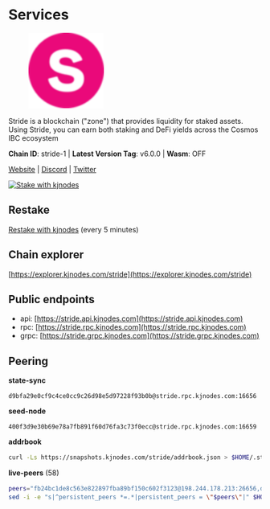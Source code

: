 # Services

<figure><img src="https://raw.githubusercontent.com/kj89/cosmos-images/main/logos/stride.png" width="150" alt=""><figcaption></figcaption></figure>

Stride is a blockchain ("zone") that provides liquidity for staked assets.  Using Stride, you can earn both staking and DeFi yields across the Cosmos IBC ecosystem

**Chain ID**: stride-1 | **Latest Version Tag**: v6.0.0 | **Wasm**: OFF

[Website](https://stride.zone) | [Discord](https://discord.gg/mzQZ8dAE7u) | [Twitter](https://twitter.com/stride_zone)

[![Stake with kjnodes](https://i.ibb.co/cr44Q8j/button-stake-with-kjnodes.png)](https://restake.app/stride/stridevaloper1j8gkhtllnp252l6g6zwzea30e7pvzqttr9768n)

## Restake

[Restake with kjnodes](https://restake.app/stride/stridevaloper1j8gkhtllnp252l6g6zwzea30e7pvzqttr9768n) (every 5 minutes)
## Chain explorer
[https://explorer.kjnodes.com/stride](https://explorer.kjnodes.com/stride)

## Public endpoints

* api: [https://stride.api.kjnodes.com](https://stride.api.kjnodes.com)
* rpc: [https://stride.rpc.kjnodes.com](https://stride.rpc.kjnodes.com)
* grpc: [https://stride.grpc.kjnodes.com](https://stride.grpc.kjnodes.com)

## Peering

**state-sync**

```text
d9bfa29e0cf9c4ce0cc9c26d98e5d97228f93b0b@stride.rpc.kjnodes.com:16656
```

**seed-node**

```text
400f3d9e30b69e78a7fb891f60d76fa3c73f0ecc@stride.rpc.kjnodes.com:16659
```

**addrbook**
```bash
curl -Ls https://snapshots.kjnodes.com/stride/addrbook.json > $HOME/.stride/config/addrbook.json
```

**live-peers** (58)
```bash
peers="fb24bc1de8c563e822897fba89bf150c602f3123@198.244.178.213:26656,d77e7918b9f9e21ee60a8e03075ca3e5f7353912@162.55.4.253:26656,3fe0b7f23e7646c732db55e7267e65a568b2b295@159.203.174.0:26656,fc305427390397f8c4eebe5bc22919c1cc5d4532@65.109.43.75:27007,5383a21cf2d5e513aea2c3e430133f31aa2e5d00@138.201.32.103:26656,7ec6917a0519decec00a9a29f599c4d90ebf3b86@65.21.136.170:51656,5093547fdf0430143ac66b4ee55d80e6542a6c10@217.174.247.163:26656,2254e6968e5c7ebc98ef5b79b388502fa44e10e1@5.161.134.44:26656,4e1c2471efb89239fb04a4b75f9f87177fd91d00@95.217.151.243:26656,d9bfa29e0cf9c4ce0cc9c26d98e5d97228f93b0b@65.109.88.38:16656,c124ce0b508e8b9ed1c5b6957f362225659b5343@144.76.177.187:26656,463b1dc6903455575079572fb23407be586f2a4b@185.16.39.37:26656,bf9168fbcc7250c7c5b9d8080cd4eeee6e399913@95.214.53.214:26886,f5e00226bf8a3854ba06e9b2f2e9b9ac0ecc8414@146.59.52.39:24095,8d7d0f32d53467c4d5e8871faf4ec58ea970fed2@157.90.179.182:26456,f8e2f80a8c58e6f53cc4940f5f1eac55c9067480@35.213.184.121:26656,3505b1ece40f94cab8f80cfe31f5106c028ccd05@185.193.17.40:12256,018d66466cfd907d5cc166ba3d5df8958c96e80a@149.56.36.205:26656,748d1362c37b6267393b9fbf5fbe1191e75e2539@65.109.52.178:26656,a69704ad35dea3df36a169a823203bb1fec26f83@65.109.82.106:16656,04b797b5a56fb939a97a3c7d9c3230d09b85e8d7@93.189.30.118:26656,05eec003db41d7ff47a317ef59f83e31bdca23c3@78.107.234.44:26656,a757fc9ea95a7f643d392ec9fdaa31cbf06e76d9@195.3.221.21:12256,9ee75491e354965d8bfd8434aa093f8613bc1dce@65.108.238.103:12256,87a7a8cc67967d0ede5d68a1477c44a40a8705f7@108.165.178.242:26653,44e797771bff124693e63a8ec331d42873cf2ae2@95.217.202.49:35656,97e4468ac589eac505a800411c635b14511a61bb@144.76.239.27:26656,a3f95b0b15c31a68a7535f6068c4e14b95e90dcf@65.109.92.240:21016,72bce5a8ec13c9762589428e8d8b8d25b3961bba@35.193.84.64:26656,18704d8ffb35d412adb3fb8eea62c894cf175e75@86.48.26.130:26656,e726816f42831689eab9378d5d577f1d06d25716@176.9.188.21:26656,7677a0ba7d46f80937df5149fbaef3749dba362e@159.89.7.173:26656,79604a4290d58530e85a15ce9d1f2e4b6e445172@167.235.108.189:27007,615ebc348998f7f050763dd0a9201e8f61e8fc07@35.210.78.199:26656,dfc62810eeaab86587b2975c79f3c12d4830652d@15.235.114.54:26656,cd680cc992983e5c8244b5529034a2e362e7a6d3@93.159.134.157:26656,1483ddbd1ba369c01d5496877314ed1b09bd9cc3@65.21.189.221:12256,1ec2a654e00e22279ee50f13f074f2bce7218681@15.235.114.194:10156,6831d67983cf5ebcb44da01737ccd6ccbd15c08e@193.70.47.90:12256,e1b058e5cfa2b836ddaa496b10911da62dcf182e@138.201.8.248:26656,8a210f1bcfc9015a7bc18dcc5add29c0dce3f2dc@135.181.173.67:26656,8ade90b45b991088c92e8583e8bc93589d6cd81e@84.244.95.247:26656,d95477fd745d8a5e4b3d9052149d28a5dc447a88@35.206.158.54:26656,ebc272824924ea1a27ea3183dd0b9ba713494f83@185.16.39.158:26886,c9027c0429bca7dc7a441d7764d404d50694c225@66.206.17.178:26665,d5035bd01baef508402b8649a33afc7b0fd190f1@141.95.72.74:24095,0d8efc8205826a74867dd063c30aa24342dd652b@83.136.251.210:26656,20f56a68a04eedc764b7e1b87b7032a50b9d4fe9@51.81.155.97:10456,8e4e1f1e087c76c71c64e477e95495833da82aa2@135.181.173.139:26656,ea6a7b2f366bc343f0670f1673fd86001dd08eb0@65.108.122.246:26636,0198f6d3ebe7bed4d176558a2ce8d341531f3e7b@74.80.183.130:26653,befab97d41e02ea4e759eda3de9e30e77b95b55b@34.68.135.121:26656,a7d96dc929824613315dcc1c90fee119f28cc51f@164.152.160.155:26656,6fca686eca83017f3bb3055c3b58a2f8d476de8f@204.93.241.110:27652,d2247f7b919f0781c90ee61958d7044665a22d38@169.155.44.213:26656,8fff37214fb0ef622f1c09dccb22d6321e004c3e@109.123.242.163:50056,82588f011491c6100d922d133f52fc23460b9231@135.181.67.235:26656,233e06cfa51d53e186afe032e848f5c9f5cd4a01@83.171.248.3:26656"
sed -i -e "s|^persistent_peers *=.*|persistent_peers = \"$peers\"|" $HOME/.stride/config/config.toml
```
